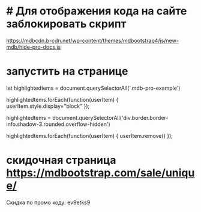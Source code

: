 # # Для отображения кода на сайте заблокировать скрипт

https://mdbcdn.b-cdn.net/wp-content/themes/mdbootstrap4/js/new-mdb/hide-pro-docs.js


# запустить на странице

let highlightedtems = document.querySelectorAll('.mdb-pro-example')

highlightedtems.forEach(function(userItem) {
  userItem.style.display="block"
});

highlightedtems = document.querySelectorAll('div.border.border-info.shadow-3.rounded.overflow-hidden')


highlightedtems.forEach(function(userItem) {
  userItem.remove()
});



# скидочная страница https://mdbootstrap.com/sale/unique/
Скидка по промо коду: ev9etks9
